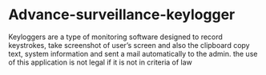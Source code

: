# Advance-surveillance-keylogger
Keyloggers are a type of monitoring software designed to record keystrokes,  take screenshot of user’s screen and also the clipboard copy text,  system information and sent a mail automatically to the admin.  the use of this application is not legal if it is not in criteria of law

